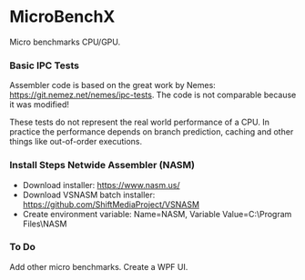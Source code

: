 # MicroBenchX
Micro benchmarks CPU/GPU. 

### Basic IPC Tests
Assembler code is based on the great work by Nemes: https://git.nemez.net/nemes/ipc-tests. The code is not comparable because it was modified! 

These tests do not represent the real world performance of a CPU. In practice the performance depends on branch prediction, caching and other things like out-of-order executions.

### Install Steps Netwide Assembler (NASM)

* Download installer: https://www.nasm.us/
* Download VSNASM batch installer: https://github.com/ShiftMediaProject/VSNASM
* Create environment variable: Name=NASM, Variable Value=C:\Program Files\NASM

### To Do
Add other micro benchmarks. Create a WPF UI.